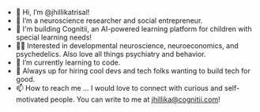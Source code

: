 - 👋 Hi, I’m @jhillikatrisal!
- 👀 I’m a neuroscience researcher and social entrepreneur.
- 🚀 I'm building Cognitii, an AI-powered learning platform for children with special learning needs!
- 👩‍🔬 Interested in developmental neuroscience, neuroeconomics, and psychedelics. Also love all things psychiatry and behavior.
- 🌱 I’m currently learning to code.
- 💞️ Always up for hiring cool devs and tech folks wanting to build tech for good.
- 📫 How to reach me ...  I would love to connect with curious and self-motivated people. You can write to me at jhillika@cognitii.com!

<!---
jhillikatrisal/jhillikatrisal is a ✨ special ✨ repository because its `README.md` (this file) appears on your GitHub profile.
You can click the Preview link to take a look at your changes.
--->
